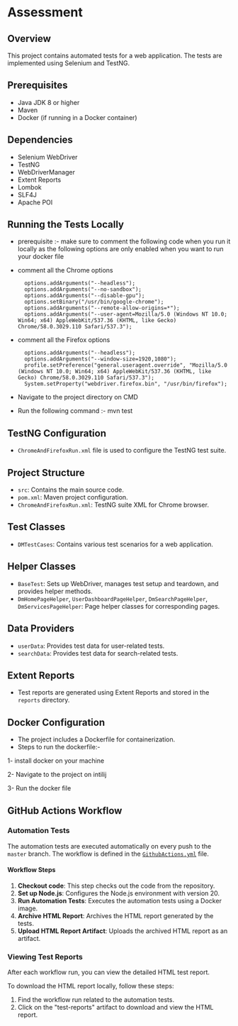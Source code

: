 # Assessment

## Overview
This project contains automated tests for a web application. The tests are implemented using Selenium and TestNG.

## Prerequisites
- Java JDK 8 or higher
- Maven
- Docker (if running in a Docker container)

## Dependencies
- Selenium WebDriver
- TestNG
- WebDriverManager
- Extent Reports
- Lombok
- SLF4J
- Apache POI

## Running the Tests Locally
-  prerequisite :- make sure to comment the following code when you run it locally as the following options are only enabled when you want to run your docker file
- comment all the Chrome options

        options.addArguments("--headless"); 
        options.addArguments("--no-sandbox");
        options.addArguments("--disable-gpu"); 
        options.setBinary("/usr/bin/google-chrome");
        options.addArguments("--remote-allow-origins=*"); 
        options.addArguments("--user-agent=Mozilla/5.0 (Windows NT 10.0; Win64; x64) AppleWebKit/537.36 (KHTML, like Gecko) Chrome/58.0.3029.110 Safari/537.3");

- comment all the Firefox options

        options.addArguments("--headless");
        options.addArguments("--window-size=1920,1080");
        profile.setPreference("general.useragent.override", "Mozilla/5.0 (Windows NT 10.0; Win64; x64) AppleWebKit/537.36 (KHTML, like Gecko) Chrome/58.0.3029.110 Safari/537.3");
        System.setProperty("webdriver.firefox.bin", "/usr/bin/firefox");
  
-  Navigate to the project directory on CMD
-  Run the following command :- mvn test

## TestNG Configuration
- `ChromeAndFirefoxRun.xml` file is used to configure the TestNG test suite.

## Project Structure
- `src`: Contains the main source code.
- `pom.xml`: Maven project configuration.
- `ChromeAndFirefoxRun.xml`: TestNG suite XML for Chrome browser.

## Test Classes
- `DMTestCases`: Contains various test scenarios for a web application.

## Helper Classes
- `BaseTest`: Sets up WebDriver, manages test setup and teardown, and provides helper methods.
- `DmHomePageHelper`, `UserDashboardPageHelper`, `DmSearchPageHelper`, `DmServicesPageHelper`: Page helper classes for corresponding pages.

## Data Providers
- `userData`: Provides test data for user-related tests.
- `searchData`: Provides test data for search-related tests.

## Extent Reports
- Test reports are generated using Extent Reports and stored in the `reports` directory.

## Docker Configuration
- The project includes a Dockerfile for containerization.
- Steps to run the dockerfile:-

1- install docker on your machine
  
2- Navigate to the project on intilij 

3- Run the docker file 

## GitHub Actions Workflow

### Automation Tests

The automation tests are executed automatically on every push to the `master` branch. The workflow is defined in the [`GithubActions.yml`](.github/workflows/GithubActions.yml) file.

#### Workflow Steps

1. **Checkout code**: This step checks out the code from the repository.
2. **Set up Node.js**: Configures the Node.js environment with version 20.
3. **Run Automation Tests**: Executes the automation tests using a Docker image.
4. **Archive HTML Report**: Archives the HTML report generated by the tests.
5. **Upload HTML Report Artifact**: Uploads the archived HTML report as an artifact.

### Viewing Test Reports

After each workflow run, you can view the detailed HTML test report.

To download the HTML report locally, follow these steps:
1. Find the workflow run related to the automation tests.
2. Click on the "test-reports" artifact to download and view the HTML report.
